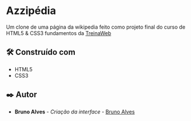 # Azzipédia

Um clone de uma página da wikipedia feito como projeto final do curso de HTML5 & CSS3 fundamentos da [TreinaWeb](https://www.treinaweb.com.br)


## 🛠️ Construído com
* HTML5
* CSS3

## ✒️ Autor
* **Bruno Alves** - *Criação da interface* - [Bruno Alves](https://github.com/Brunoazzireluto)